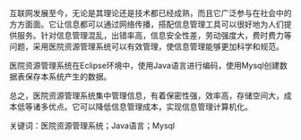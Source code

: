 互联网发展至今，无论是其理论还是技术都已经成熟，而且它广泛参与在社会中的方方面面。它让信息都可以通过网络传播，搭配信息管理工具可以很好地为人们提供服务。针对信息管理混乱，出错率高，信息安全性差，劳动强度大，费时费力等问题，采用医院资源管理系统可以有效管理，使信息管理能够更加科学和规范。

医院资源管理系统在Eclipse环境中，使用Java语言进行编码，使用Mysql创建数据表保存本系统产生的数据。

总之，医院资源管理系统集中管理信息，有着保密性强，效率高，存储空间大，成本低等诸多优点。它可以降低信息管理成本，实现信息管理计算机化。

关键词：医院资源管理系统；Java语言；Mysql
